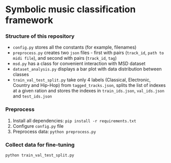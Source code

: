 # Symbolic music classification framework

### Structure of this repository

- `config.py` stores all the constants (for example, filenames)
- `preprocess.py` creates two `json` files - first with pairs (`track_id`, `path to midi file`), and second with pairs (`track_id`, `tag`)
- `msd.py` has a class for convenient interaction with MSD dataset
- `dataset_analysis.py` displays a bar plot with data distribution between classes
- `train_val_test_split.py` take only 4 labels (Classical, Electronic, Country and Hip-Hop) from `tagged_tracks.json`,
    splits the list of indexes at a given ration and stores the indexes in `train_ids.json`, `val_ids.json` and `test_ids.json`

### Preprocess

1. Install all dependencies: `pip install -r requirements.txt`
2. Configure `config.py` file
3. Preprocess data: `python preprocess.py`

### Collect data for fine-tuning

`python train_val_test_split.py`
